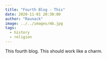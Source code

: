 ```yaml
---
title: "Fourth Blog - This"
date: 2020-11-01 20:30:00
author: "Raunack"
image: ../../images/mb.jpg
tags:
  - history
  - religion
---
```


This fourth blog. This should work like a charm.
